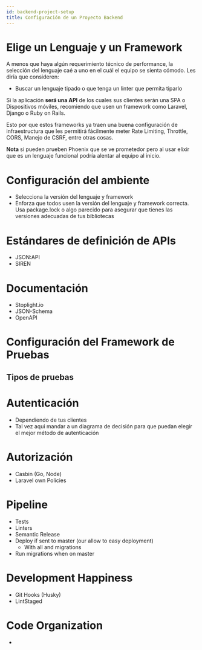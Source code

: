 ```yaml
---
id: backend-project-setup 
title: Configuración de un Proyecto Backend 
---
```


# Elige un Lenguaje y un Framework

A menos que haya algún requerimiento técnico de performance, la selección del lenguaje caé a uno en el cuál el equipo se sienta cómodo. Les diría que consideren:

- Buscar un lenguaje tipado o que tenga un linter que permita tiparlo

Si la aplicación **será una API** de los cuales sus clientes serán una SPA o Dispositivos móviles, recomiendo que usen un framework como Laravel, Django o Ruby on Rails. 

Esto por que estos frameworks ya traen una buena configuración de infraestructura que les permitirá fácilmente meter Rate Limiting, Throttle, CORS, Manejo de CSRF, entre otras cosas.
 
 **Nota** si pueden prueben Phoenix que se ve prometedor pero al usar elixir que es un lenguaje funcional podría alentar al equipo al inicio.


# Configuración del ambiente

- Selecciona la versión del lenguaje y framework
- Enforza que todos usen la versión del lenguaje y framework correcta. Usa package.lock o algo parecido para asegurar que tienes las versiones adecuadas de tus bibliotecas

# Estándares de definición de APIs

- JSON:API
- SIREN

# Documentación

- Stoplight.io
- JSON-Schema
- OpenAPI

# Configuración del Framework de Pruebas
## Tipos de pruebas

# Autenticación

- Dependiendo de tus clientes
- Tal vez aqui mandar a un diagrama de decisión para que puedan elegir el mejor método de autenticación

# Autorización
- Casbin (Go, Node)
- Laravel own Policies

# Pipeline
- Tests
- Linters
- Semantic Release
- Deploy if sent to master (our allow to easy deployment)
  - With all and migrations
- Run migrations when on master

# Development Happiness

- Git Hooks (Husky)
- LintStaged

# Code Organization

- 
